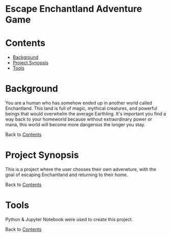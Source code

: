 # Escape Enchantland Adventure Game

# Contents
* [Background](#Header)
* [Project Synopsis](#Header)
* [Tools](#Header)

# Background

You are a human who has somehow ended up in another world called Enchantland. This land is full of magic, mythical creatures, and powerful beings that would overwhelm the average Earthling. It's important you find a way back to your homeworld because without extraordinary power or mana, this world will become more dangerous the longer you stay.

Back to [Contents](#Header)

# Project Synopsis

This is a project where the user chooses their own adveneture, with the goal of escaping Enchantland and returning to their home.

Back to [Contents](#Header)

# Tools 

Python & Jupyter Notebook were used to create this project.

Back to [Contents](#Header)